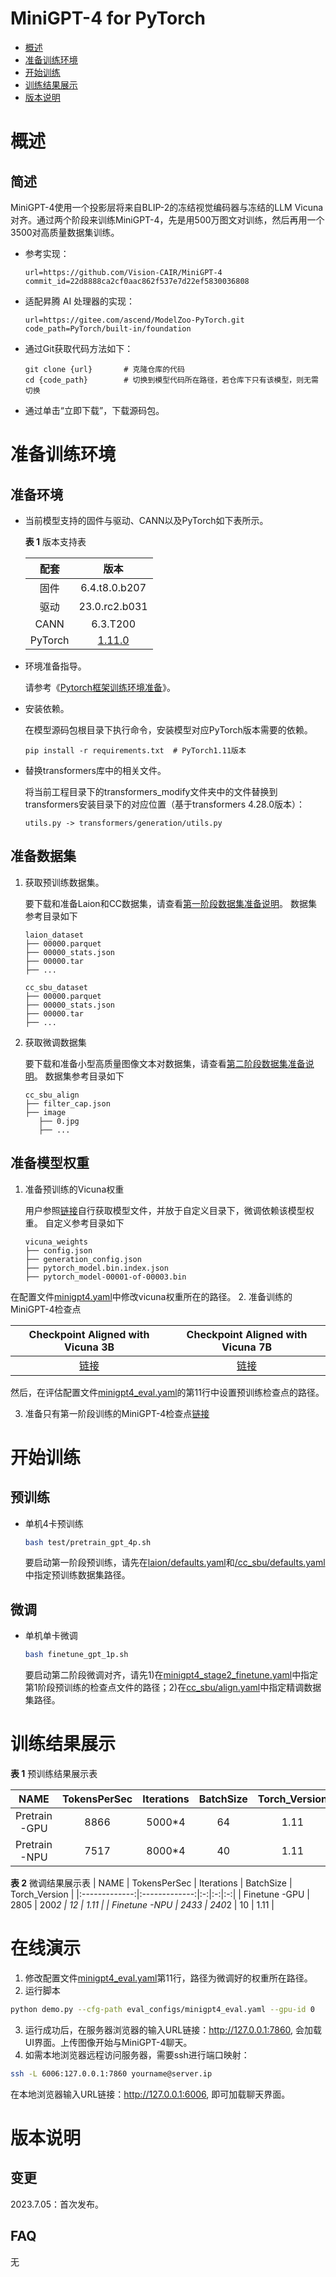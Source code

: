 # MiniGPT-4 for PyTorch

-   [概述](概述.md)
-   [准备训练环境](准备训练环境.md)
-   [开始训练](开始训练.md)
-   [训练结果展示](训练结果展示.md)
-   [版本说明](版本说明.md)



# 概述

## 简述

MiniGPT-4使用一个投影层将来自BLIP-2的冻结视觉编码器与冻结的LLM Vicuna对齐。通过两个阶段来训练MiniGPT-4，先是用500万图文对训练，然后再用一个3500对高质量数据集训练。

- 参考实现：

  ```
  url=https://github.com/Vision-CAIR/MiniGPT-4
  commit_id=22d8888ca2cf0aac862f537e7d22ef5830036808
  ```

- 适配昇腾 AI 处理器的实现：

  ```
  url=https://gitee.com/ascend/ModelZoo-PyTorch.git
  code_path=PyTorch/built-in/foundation
  ```

- 通过Git获取代码方法如下：

  ```
  git clone {url}       # 克隆仓库的代码
  cd {code_path}        # 切换到模型代码所在路径，若仓库下只有该模型，则无需切换
  ```
  
- 通过单击“立即下载”，下载源码包。

# 准备训练环境

## 准备环境

- 当前模型支持的固件与驱动、CANN以及PyTorch如下表所示。

  **表 1**  版本支持表

  | 配套       | 版本                                 |
  | :--------: | :------------: |
  | 固件       | 6.4.t8.0.b207 |
  | 驱动       | 23.0.rc2.b031 |
  | CANN       | 6.3.T200 |
  | PyTorch    | [1.11.0](https://gitee.com/ascend/pytorch/tree/v1.11.0/) |
  
- 环境准备指导。

  请参考《[Pytorch框架训练环境准备](https://www.hiascend.com/document/detail/zh/ModelZoo/pytorchframework/ptes)》。
  
- 安装依赖。

  在模型源码包根目录下执行命令，安装模型对应PyTorch版本需要的依赖。

  ```
  pip install -r requirements.txt  # PyTorch1.11版本
  ```

- 替换transformers库中的相关文件。
 
  将当前工程目录下的transformers_modify文件夹中的文件替换到transformers安装目录下的对应位置（基于transformers 4.28.0版本）：
  ```
  utils.py -> transformers/generation/utils.py
  ```



## 准备数据集

1. 获取预训练数据集。

   要下载和准备Laion和CC数据集，请查看[第一阶段数据集准备说明](dataset/README_1_STAGE.md)。
   数据集参考目录如下
   ```
   laion_dataset
   ├── 00000.parquet
   ├── 00000_stats.json
   ├── 00000.tar
   ├── ...
   
   cc_sbu_dataset
   ├── 00000.parquet
   ├── 00000_stats.json
   ├── 00000.tar
   ├── ...
   ```

2. 获取微调数据集

   要下载和准备小型高质量图像文本对数据集，请查看[第二阶段数据集准备说明](dataset/README_2_STAGE.md)。
   数据集参考目录如下
   ```
   cc_sbu_align
   ├── filter_cap.json
   ├── image
      ├── 0.jpg
      ├── ...
   
   ```

## 准备模型权重

1. 准备预训练的Vicuna权重

   用户参照[链接](PrepareVicuna.md)自行获取模型文件，并放于自定义目录下，微调依赖该模型权重。
   自定义参考目录如下
   ```
   vicuna_weights
   ├── config.json
   ├── generation_config.json
   ├── pytorch_model.bin.index.json
   ├── pytorch_model-00001-of-00003.bin
   ```
  在配置文件[minigpt4.yaml](minigpt4/configs/models/minigpt4.yaml#L16)中修改vicuna权重所在的路径。
2. 准备训练的MiniGPT-4检查点

   | Checkpoint Aligned with Vicuna 3B |  Checkpoint Aligned with Vicuna 7B  |
   :-------------:|:-------------:
   [链接](https://drive.google.com/file/d/1a4zLvaiDBr-36pasffmgpvH5P7CKmpze/view?usp=share_link) | [链接](https://drive.google.com/file/d/1RY9jV0dyqLX-o38LrumkKRh6Jtaop58R/view?usp=sharing) 

   然后，在评估配置文件[minigpt4_eval.yaml](eval_configs/minigpt4_eval.yaml#L10)的第11行中设置预训练检查点的路径。

3. 准备只有第一阶段训练的MiniGPT-4检查点[链接](https://drive.google.com/file/d/1u9FRRBB3VovP1HxCAlpD9Lw4t4P6-Yq8/view?usp=share_link)

# 开始训练

## 预训练

   - 单机4卡预训练
   
      ```bash
      bash test/pretrain_gpt_4p.sh
      ```

      要启动第一阶段预训练，请先在[laion/defaults.yaml](minigpt4/configs/datasets/laion/defaults.yaml)和[/cc_sbu/defaults.yaml](minigpt4/configs/datasets/cc_sbu/defaults.yaml)中指定预训练数据集路径。



## 微调

   - 单机单卡微调

      ```bash
      bash finetune_gpt_1p.sh
      ```
      要启动第二阶段微调对齐，请先1)在[minigpt4_stage2_finetune.yaml](minigpt4/configs/train_configs/minigpt4_stage2_finetune.yaml)中指定第1阶段预训练的检查点文件的路径；2)在[cc_sbu/align.yaml](minigpt4/configs/datasets/cc_sbu/align.yaml)中指定精调数据集路径。

# 训练结果展示

**表 1**  预训练结果展示表


|     NAME      | TokensPerSec | Iterations  | BatchSize  | Torch_Version | 
|:-------------:|:-------------:|:-:|:-:|:-:|
| Pretrain -GPU |     8866      | 5000*4   | 64  | 1.11  | 
| Pretrain -NPU |     7517      | 8000*4   | 40  | 1.11  | 


**表 2**  微调结果展示表
|     NAME      | TokensPerSec | Iterations  | BatchSize  | Torch_Version | 
|:-------------:|:-------------:|:-:|:-:|:-:|
| Finetune -GPU |     2805      | 200*2   | 12  | 1.11  | 
| Finetune -NPU |     2433      | 240*2   | 10  | 1.11  | 

# 在线演示
1. 修改配置文件[minigpt4_eval.yaml](eval_configs/minigpt4_eval.yaml#L11)第11行，路径为微调好的权重所在路径。
2. 运行脚本
```bash
python demo.py --cfg-path eval_configs/minigpt4_eval.yaml --gpu-id 0
```
3. 运行成功后，在服务器浏览器的输入URL链接：http://127.0.0.1:7860, 会加载UI界面。上传图像开始与MiniGPT-4聊天。
4. 如需本地浏览器远程访问服务器，需要ssh进行端口映射：
```bash
ssh -L 6006:127.0.0.1:7860 yourname@server.ip
```
在本地浏览器输入URL链接：http://127.0.0.1:6006, 即可加载聊天界面。


# 版本说明

## 变更

2023.7.05：首次发布。

## FAQ

无
